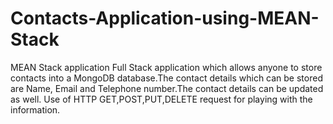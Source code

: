 # Contacts-Application-using-MEAN-Stack
MEAN Stack application
Full Stack application which allows anyone to store contacts into a MongoDB database.The contact details which can be stored are Name, Email and Telephone number.The contact details can be updated as well. Use of HTTP GET,POST,PUT,DELETE request for playing with the information.
